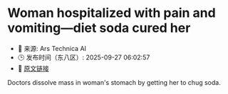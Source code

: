 # Woman hospitalized with pain and vomiting—diet soda cured her
- 📅 来源: Ars Technica AI
- 🕒 发布时间（东八区）: 2025-09-27 06:02:57
- 🔗 [原文链接](https://arstechnica.com/health/2025/09/woman-hospitalized-with-pain-and-vomiting-a-diet-soda-cured-her/)

Doctors dissolve mass in woman's stomach by getting her to chug soda.
